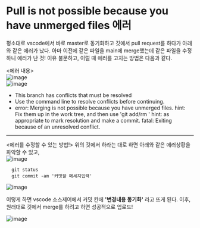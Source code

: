 # Pull is not possible because you have unmerged files 에러

평소대로 vscode에서 바로 master로 동기화하고 깃에서 pull request를 하다가 아래와 같은 에러가 났다.
아마 이전에 같은 파일을 main에 merge했는데 같은 파일을 수정하니 에러가 난 것!
이유 불문하고, 이럴 때 에러를 고치는 방법은 다음과 같다.

<에러 내용>    
![image](https://user-images.githubusercontent.com/90952132/228544528-6c2d4755-6484-4396-9a59-ed76720594f4.png)   
![image](https://user-images.githubusercontent.com/90952132/228544580-f01cbf08-ac5d-4561-8443-9bf4a0be2eff.png)   
- This branch has conflicts that must be resolved
- Use the command line to resolve conflicts before continuing.
- error: Merging is not possible because you have unmerged files. hint: Fix them up in the work tree, and then use 'git add/rm <file>' hint: as appropriate to mark resolution and make a commit. fatal: Exiting because of an unresolved conflict.
  
---
<에러를 수정할 수 있는 방법!>
위의 깃에서 하라는 대로 하면 아래와 같은 에러상황을 파악할 수 있고,   
![image](https://user-images.githubusercontent.com/90952132/228546322-32bd5601-ec34-4225-897d-d24c25a0fced.png)
```
  git status
  git commit -am '커밋할 메세지입력'
```
![image](https://user-images.githubusercontent.com/90952132/228546561-fea8d76a-44c3-4ac0-85aa-ada8aa7eeaa6.png)

이렇게 하면 vscode 소스제어에서 커밋 칸에 **'변경내용 동기화'** 라고 뜨게 된다.
이후, 원래대로 깃에서 merge를 하려고 하면 성공적으로 업로드!

![image](https://user-images.githubusercontent.com/90952132/228547273-b051345a-7e29-4f1f-a713-ae6024a97ea9.png)
